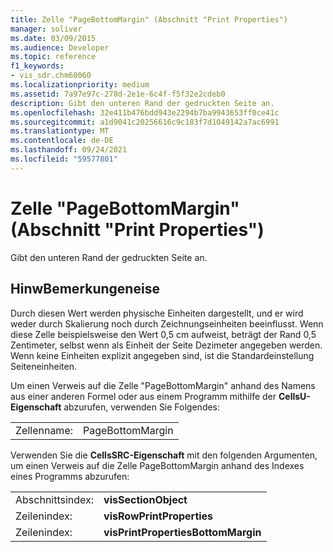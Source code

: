 ```yaml
---
title: Zelle "PageBottomMargin" (Abschnitt "Print Properties")
manager: soliver
ms.date: 03/09/2015
ms.audience: Developer
ms.topic: reference
f1_keywords:
- vis_sdr.chm60060
ms.localizationpriority: medium
ms.assetid: 7a97e97c-278d-2e1e-6c4f-f5f32e2cdeb0
description: Gibt den unteren Rand der gedruckten Seite an.
ms.openlocfilehash: 32e411b476bdd943e2294b7ba9943653ff0ce41c
ms.sourcegitcommit: a1d9041c20256616c9c183f7d1049142a7ac6991
ms.translationtype: MT
ms.contentlocale: de-DE
ms.lasthandoff: 09/24/2021
ms.locfileid: "59577801"
---
```

# <a name="pagebottommargin-cell-print-properties-section"></a>Zelle "PageBottomMargin" (Abschnitt "Print Properties")

Gibt den unteren Rand der gedruckten Seite an.
  
## <a name="remarks"></a>HinwBemerkungeneise

Durch diesen Wert werden physische Einheiten dargestellt, und er wird weder durch Skalierung noch durch Zeichnungseinheiten beeinflusst. Wenn diese Zelle beispielsweise den Wert 0,5 cm aufweist, beträgt der Rand 0,5 Zentimeter, selbst wenn als Einheit der Seite Dezimeter angegeben werden. Wenn keine Einheiten explizit angegeben sind, ist die Standardeinstellung Seiteneinheiten. 
  
Um einen Verweis auf die Zelle "PageBottomMargin" anhand des Namens aus einer anderen Formel oder aus einem Programm mithilfe der **CellsU-Eigenschaft** abzurufen, verwenden Sie Folgendes: 
  
|||
|:-----|:-----|
| Zellenname:  <br/> | PageBottomMargin  <br/> |
   
Verwenden Sie die **CellsSRC-Eigenschaft** mit den folgenden Argumenten, um einen Verweis auf die Zelle PageBottomMargin anhand des Indexes eines Programms abzurufen: 
  
|||
|:-----|:-----|
| Abschnittsindex:  <br/> |**visSectionObject** <br/> |
| Zeilenindex:  <br/> |**visRowPrintProperties** <br/> |
| Zeilenindex:  <br/> |**visPrintPropertiesBottomMargin** <br/> |
   


